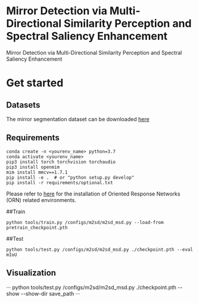 # Mirror Detection via Multi-Directional Similarity Perception and Spectral Saliency Enhancement
Mirror Detection via Multi-Directional Similarity Perception and Spectral Saliency Enhancement

# Get started
## Datasets
The mirror segmentation dataset can be downloaded [here](https://drive.google.com/drive/folders/1Fj0fIwn-mXI3xTlENiHXjYNLMUBRTZwg?usp=sharing)

## Requirements
```
conda create -n <yourenv_name> python=3.7
conda activate <yourenv_name>
pip3 install torch torchvision torchaudio
pip3 install openmim
mim install mmcv==1.7.1
pip install -e .  # or "python setup.py develop"
pip install -r requirements/optional.txt
```
Please refer to [here](https://github.com/ZhouYanzhao/ORN/tree/pytorch-v2) for the installation of Oriented Response Networks (ORN) related environments.

##Train
```
python tools/train.py /configs/m2sd/m2sd_msd.py --load-from pretrain_checkpoint.pth
```

##Test
```
python tools/test.py /configs/m2sd/m2sd_msd.py ./checkpoint.pth --eval mIoU
```

## Visualization
···
python tools/test.py /configs/m2sd/m2sd_msd.py ./checkpoint.pth --show --show-dir save_path
···
